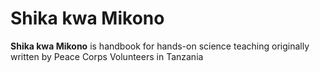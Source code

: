 # Shika kwa Mikono

**Shika kwa Mikono** is handbook for hands-on science teaching originally written by Peace Corps Volunteers in Tanzania
